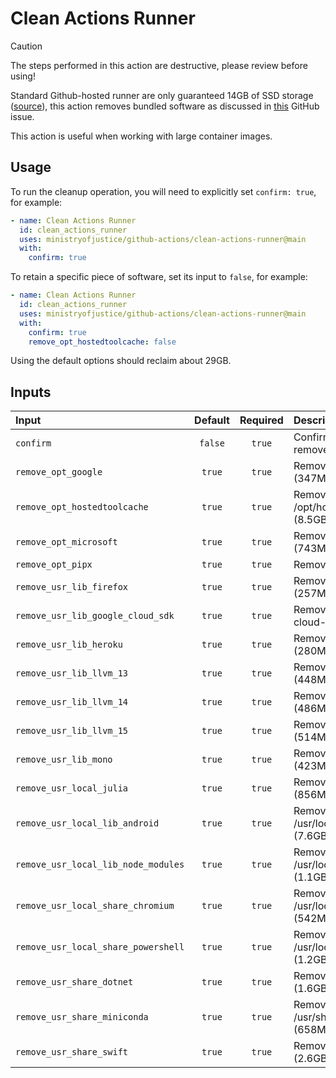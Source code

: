 # Clean Actions Runner

> [!CAUTION]
> The steps performed in this action are destructive, please review before using!

Standard Github-hosted runner are only guaranteed 14GB of SSD storage ([source](https://docs.github.com/en/actions/using-github-hosted-runners/using-github-hosted-runners/about-github-hosted-runners#standard-github-hosted-runners-for-public-repositories)), this action removes bundled software as discussed in [this](https://github.com/actions/runner-images/issues/2840) GitHub issue.

This action is useful when working with large container images.

## Usage

To run the cleanup operation, you will need to explicitly set `confirm: true`, for example:

```yaml
- name: Clean Actions Runner
  id: clean_actions_runner
  uses: ministryofjustice/github-actions/clean-actions-runner@main
  with:
    confirm: true
```

To retain a specific piece of software, set its input to `false`, for example:

```yaml
- name: Clean Actions Runner
  id: clean_actions_runner
  uses: ministryofjustice/github-actions/clean-actions-runner@main
  with:
    confirm: true
    remove_opt_hostedtoolcache: false
```

Using the default options should reclaim about 29GB.

## Inputs

| Input | Default | Required | Description |
|:---|:---:|:---:|:---|
| `confirm` | `false` | `true`   | Confirm that you want to remove the software |
| `remove_opt_google` | `true` | `true` | Remove /opt/google (347MB) |
| `remove_opt_hostedtoolcache` | `true` | `true` | Remove /opt/hostedtoolcache (8.5GB) |
| `remove_opt_microsoft` | `true` | `true` | Remove /opt/microsoft (743MB) |
| `remove_opt_pipx` | `true` | `true` | Remove /opt/pipx (437MB) |
| `remove_usr_lib_firefox` | `true` | `true` | Remove /usr/lib/firefox (257MB) |
| `remove_usr_lib_google_cloud_sdk` | `true` | `true` | Remove /usr/lib/google-cloud-sdk (916MB) |
| `remove_usr_lib_heroku` | `true` | `true` | Remove /usr/lib/heroku (280MB) |
| `remove_usr_lib_llvm_13` | `true` | `true` | Remove /usr/lib/llvm-13 (448MB) |
| `remove_usr_lib_llvm_14` | `true` | `true` | Remove /usr/lib/llvm-14 (486MB) |
| `remove_usr_lib_llvm_15` | `true` | `true` | Remove /usr/lib/llvm-15 (514MB) |
| `remove_usr_lib_mono` | `true` | `true` | Remove /usr/lib/mono (423MB) |
| `remove_usr_local_julia` | `true` | `true` | Remove /usr/local/julia* (856MB) |
| `remove_usr_local_lib_android` | `true` | `true` | Remove /usr/local/lib/android (7.6GB) |
| `remove_usr_local_lib_node_modules` | `true` | `true` | Remove /usr/local/lib/node_modules (1.1GB) |
| `remove_usr_local_share_chromium` | `true` | `true` | Remove /usr/local/share/chromium (542MB) |
| `remove_usr_local_share_powershell` | `true` | `true` | Remove /usr/local/share/powershell (1.2GB) |
| `remove_usr_share_dotnet` | `true` | `true` | Remove /usr/share/dotnet (1.6GB) |
| `remove_usr_share_miniconda` | `true` | `true` | Remove /usr/share/miniconda (658MB) |
| `remove_usr_share_swift` | `true` | `true` | Remove /usr/share/swift (2.6GB) |
